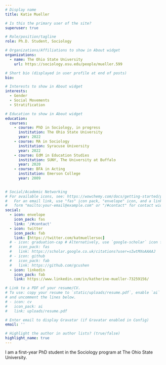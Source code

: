 ```yaml
---
# Display name
title: Katie Mueller

# Is this the primary user of the site?
superuser: true

# Role/position/tagline
role: Ph.D. Student, Sociology

# Organizations/Affiliations to show in About widget
organizations:
  - name: The Ohio State University
    url: https://sociology.osu.edu/people/mueller.599

# Short bio (displayed in user profile at end of posts)
bio: 

# Interests to show in About widget
interests:
  - Gender
  - Social Movements
  - Stratification

# Education to show in About widget
education:
  courses:
    - course: PhD in Sociology, in progress
      institution: The Ohio State University
      year: 2022
    - course: MA in Sociology
      institution: Syracuse University
      year: 2022
    - course: EdM in Education Studies
      institution: SUNY, The University at Buffalo
      year: 2020
    - course: BFA in Acting
      institution: Emerson College
      year: 2009
   

# Social/Academic Networking
# For available icons, see: https://wowchemy.com/docs/getting-started/page-builder/#icons
#   For an email link, use "fas" icon pack, "envelope" icon, and a link in the
#   form "mailto:your-email@example.com" or "/#contact" for contact widget.
social:
  - icon: envelope
    icon_pack: fas
    link: '/#contact'
  - icon: twitter
    icon_pack: fab
    link: [https://twitter.com/katmuellersoc]
  # - icon: graduation-cap # Alternatively, use `google-scholar` icon from `ai` icon pack
  #   icon_pack: fas
  #   link: https://scholar.google.co.uk/citations?user=sIwtMXoAAAAJ
  # - icon: github
  #   icon_pack: fab
  #   link: https://github.com/gcushen
  - icon: linkedin
    icon_pack: fab
    link: https://www.linkedin.com/in/katherine-mueller-73259156/

# Link to a PDF of your resume/CV.
# To use: copy your resume to `static/uploads/resume.pdf`, enable `ai` icons in `params.toml`,
# and uncomment the lines below.
# - icon: cv
#   icon_pack: ai
#   link: uploads/resume.pdf

# Enter email to display Gravatar (if Gravatar enabled in Config)
email: ''

# Highlight the author in author lists? (true/false)
highlight_name: true
---
```

I am a first-year PhD student in the Sociology program at The Ohio State University. 

